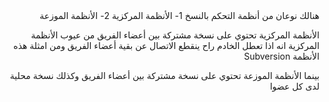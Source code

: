 <div dir="rtl">
هنالك نوعان من أنظمة التحكم بالنسخ
1-	الأنظمة المركزية
2-	الأنظمة الموزعة

الأنظمة المركزية تحتوي على نسخة مشتركة بين أعضاء الفريق من عيوب الأنظمة المركزية انه اذا تعطل الخادم راح ينقطع الاتصال عن بقية أعضاء الفريق ومن امثلة هذه الأنظمة Subversion

بينما الأنظمة الموزعة تحتوي على نسخة مشتركة بين أعضاء الفريق وكذلك نسخة محلية لدى كل عضوا
</div>